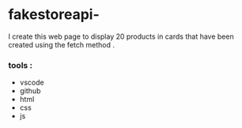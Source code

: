 # fakestoreapi-
I create this web page to display 20 products in cards that have been created using the fetch method .

### tools :
- vscode
- github
- html 
- css
- js
